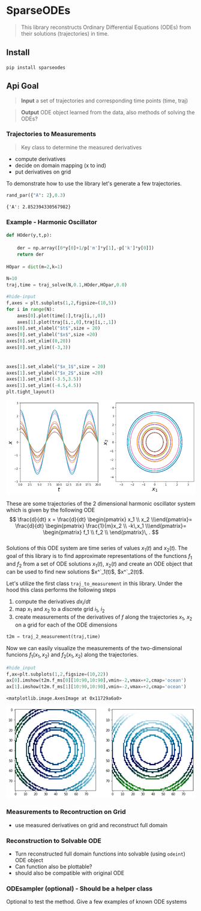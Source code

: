
# SparseODEs
> This library reconstructs Ordinary Differential Equations (ODEs) from their solutions (trajectories) in time.


## Install

`pip install sparseodes`

## Api Goal

> **Input** a set of trajectories and corresponding time points (time, traj)

> **Output** ODE object learned from the data, also methods of solving the ODEs?


### Trajectories to Measurements
> Key class to determine the measured derivatives  
* compute derivatives
* decide on domain mapping (x to ind)
* put derivatives on grid



To demonstrate how to use the library let's generate a few trajectories.

```python
rand_par({"A": 2},0.3)
```




    {'A': 2.852394330567982}



### Example - Harmonic Oscillator

```python
def HOder(y,t,p):
    
    der = np.array([0*y[0]+1/p['m']*y[1],-p['k']*y[0]])
    return der

HOpar = dict(m=2,k=1)
```

```python
N=10
traj,time = traj_solve(N,0.1,HOder,HOpar,0.0)
```

```python
#hide-input
f,axes = plt.subplots(1,2,figsize=(10,5))
for i in range(N):
    axes[0].plot(time[:],traj[i,:,0])
    axes[1].plot(traj[i,:,0],traj[i,:,1])
axes[0].set_xlabel("$t$",size = 20)
axes[0].set_ylabel("$x$",size =20)
axes[0].set_xlim((0,20))
axes[0].set_ylim((-3,3))
    
    
axes[1].set_xlabel("$x_1$",size = 20)
axes[1].set_ylabel("$x_2$",size =20)
axes[1].set_xlim((-3.5,3.5))
axes[1].set_ylim((-4.5,4.5))
plt.tight_layout()  
```


![png](docs/images/output_9_0.png)


These are some trajectories of the 2 dimensional harmonic oscillator system which is given by the following ODE  
$$
\frac{d}{dt} x = 
\frac{d}{dt}
\begin{pmatrix}
x_1 \\
x_2 \\\end{pmatrix}= 
\frac{d}{dt}
\begin{pmatrix}
\frac{1}{m}x_2 \\
-k\,x_1 \\\end{pmatrix}=
\begin{pmatrix}
f_1 \\
f_2 \\
\end{pmatrix}\, .
$$  
Solutions of this ODE system are time series of values $x_1(t)$ and $x_2(t)$.
The goal of this library is to find approximate representations of the functions $f_1$ and $f_2$ from a set of ODE solutions $x_1(t)$, $x_2(t)$ and create an ODE object that can be used to find new solutions $x^`_1(t)$, $x^`_2(t)$.


Let's utilize the first class `traj_to_measurement` in this library. Under the hood this class performs the following steps
1) compute the derivatives $dx_i/dt$  
2) map $x_1$ and $x_2$ to a discrete grid $i_1$, $i_2$   
3) create measurements of the derivatives of $f$ along the trajectories $x_1$, $x_2$ on a grid for each of the ODE dimensions

```python
t2m = traj_2_measurement(traj,time)
```

Now we can easily visualize the measurements of the two-dimensional funcions $f_1(x_1,x_2)$ and $f_2(x_1,x_2)$ along the trajectories.

```python
#hide_input
f,ax=plt.subplots(1,2,figsize=(10,22))
ax[0].imshow(t2m.f_ms[0][10:90,10:90],vmin=-2,vmax=+2,cmap='ocean')
ax[1].imshow(t2m.f_ms[1][10:90,10:90],vmin=-2,vmax=+2,cmap='ocean')
```




    <matplotlib.image.AxesImage at 0x11729a6a0>




![png](docs/images/output_13_1.png)


### Measurements to Recontruction on Grid
* use measured derivatives on grid and reconstruct full domain

### Reconstruction to Solvable ODE
* Turn reconstructed full domain functions into solvable (using `odeint`) ODE object
* Can function also be plottable?
* should also be compatible with original ODE

### ODEsampler (optional) - Should be a helper class

Optional to test the method. Give a few examples of known ODE systems
